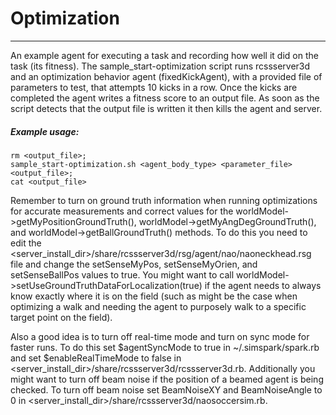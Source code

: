 # Optimization
---

An example agent for executing a task and recording how well it did on the task (its fitness).  The sample_start-optimization script runs rcssserver3d and an optimization behavior agent (fixedKickAgent), with a provided file of parameters to test, that attempts 10 kicks in a row.  Once the kicks are completed the agent writes a fitness score to an output file.  As soon as the script detects that the output file is written it then kills the agent and server.

##### Example usage:
```
rm <output_file>;
sample_start-optimization.sh <agent_body_type> <parameter_file> <output_file>;
cat <output_file>
```

Remember to turn on ground truth information when running optimizations for accurate measurements and correct values for the worldModel->getMyPositionGroundTruth(), worldModel->getMyAngDegGroundTruth(), and worldModel->getBallGroundTruth() methods.  To do this you need to edit the &lt;server_install_dir&gt;/share/rcssserver3d/rsg/agent/nao/naoneckhead.rsg file and change the setSenseMyPos, setSenseMyOrien, and setSenseBallPos values to true.  You might want to call worldModel->setUseGroundTruthDataForLocalization(true) if the agent needs to always know exactly where it is on the field (such as might be the case when optimizing a walk and needing the agent to purposely walk to a specific target point on the field). 

Also a good idea is to turn off real-time mode and turn on sync mode for faster runs.  To do this set $agentSyncMode to true in ~/.simspark/spark.rb and set $enableRealTimeMode to false in &lt;server_install_dir&gt;/share/rcssserver3d/rcssserver3d.rb.  Additionally you might want to turn off beam noise if the position of a beamed agent is being checked.  To turn off beam noise set BeamNoiseXY and BeamNoiseAngle to 0 in &lt;server_install_dir&gt;/share/rcssserver3d/naosoccersim.rb.